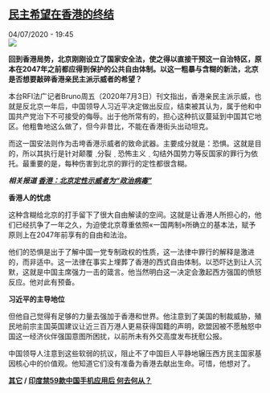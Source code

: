 <!--1593888989000-->
[民主希望在香港的终结](http://www.rfi.fr//cn/%E6%B8%AF%E6%BE%B3%E5%8F%B0/20200704-rfi-%E6%B3%95%E5%B9%BF-%E6%B0%91%E4%B8%BB%E5%B8%8C%E6%9C%9B%E5%9C%A8%E9%A6%99%E6%B8%AF%E7%9A%84%E7%BB%88%E7%BB%93)
------

<div>04/07/2020 - 19:45</div><img src="https://s.rfi.fr/media/display/39775130-bd6f-11ea-9112-005056a98db9/w:310/p:16x9/ap20184224936946_0.jpg"><p><strong>回到香港局势，北京刚刚设立了国家安全法，使之得以直接干预这一自治特区，原本在2047年之前都应得到保护的公共自由体制。以这一粗暴与含糊的新法，北京是否想要敲碎香港亲民主派示威者的希望？</strong></p><div class="t-content__body u-clearfix"><div class="m-interstitial"></div><p>本台RFI法广记者Bruno周五（2020年7月3日）刊文指出，香港亲民主派示威，也就是反北京一年后，中国领导人习近平决定做出反应，结束被其认为，属于他和中国共产党治下不可接受的侮辱。出于他所常有的，担心这种抗议蔓延到中国其它地区。他粗鲁地这么做了，但今非昔比，不能在香港街头出动坦克。</p><p>而这一国安法则作为击垮香港示威者的致命武器。主要成分就是：恐惧。这就是目的，所以其执行是针对颠覆 ˎ分裂 ˎ 恐怖主义 ˎ 勾结外国势力等反国家的罪行为依托。最重要的是，每种伤害到北京的罪行的定性都很含糊。</p><p><em><strong>相关报道 <a target="_blank" href="http://www.rfi.fr/cn/中国/20200506-rfi-法广-中国-北京-政治-香港-一国两制-hongkong-chine">香港：北京定性示威者为“政治病毒”</a></strong></em></p><p><strong>香港人的忧虑</strong></p><p>这种含糊给北京的打手留下了很大自由解读的空间。这就是让香港人所担心的，他们已经抗争了一年之久，为迫使北京尊重依照«一国两制»所确立的基本法，赋予原则上在2047年前享有的自由和法治。</p><p>他们的恐惧是出于了解中国一党专制政权的性质，这一法律中罪行的解释是激进的，而非适中。这一法律在事实上埋葬了香港的西式自由体制。以恐吓达到让人沉默，这就是中国主席强力一击的箴言。他当然明白这一决定会激起西方强国的愤怒反应。他对此有预备。</p><p><strong>习近平的主导地位</strong></p><p>但他自己觉得有足够的力量去强加于香港和世界。他注意到了美国的制裁威胁，殖民地前宗主国英国建议让近三百万港人更易获得国籍的声明，欧盟因被不愿触怒中国这一经济伙伴强国意图所困扰，以前所未有外交高度发布抚慰公报。</p><p>中国领导人注意到这些软弱的抗议，阻止不了中国巨人平静地辗压西方民主国家基因核心中的价值观。他知道它们没有准备为香港去献出生命。可惜，他想对了。</p><p><strong><a target="_blank" href="http://www.rfi.fr/tw/尼古拉">其它</a> / <a target="_blank" href="http://www.rfi.fr/cn/中国/20200703-rfi-法广-尼古拉-印度禁59款中国手机应用后-何去何从">印度禁59款中国手机应用后 何去何从？</a></strong></p><div class="o-self-promo o-self-promo--nl o-self-promo--hidden" data-selfpromo-newsletter></div><div class="o-self-promo o-self-promo--app o-self-promo--hidden" data-selfpromo-app></div></div>
